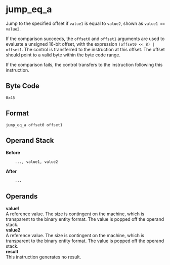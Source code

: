 # jump_eq_a
Jump to the specified offset if `value1` is equal to `value2`, shown as
`value1 == value2`.

If the comparison succeeds, the `offset0` and `offset1` arguments are
used to evaluate a unsigned 16-bit offset, with the expression
`(offset0 << 8) | offset1`. The control is transferred to the instruction
at this offset. The offset should point to a valid byte within the byte
code range.

If the comparison fails, the control transfers to the instruction following
this instruction.

## Byte Code
```
0x45
```

## Format
```
jump_eq_a offset0 offset1
```

## Operand Stack
**Before**  
```
    ..., value1, value2
```
**After**  
```
    ...
```

## Operands
**value1**  
    A reference value. The size is contingent on the machine, which is
    transparent to the binary entity format. The value is popped off the
    operand stack.  
**value2**  
    A reference value. The size is contingent on the machine, which is
    transparent to the binary entity format. The value is popped off the
    operand stack.  
**result**  
    This instruction generates no result.
